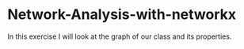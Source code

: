 # Network-Analysis-with-networkx
In this exercise I will look at the graph of our class and its properties.
